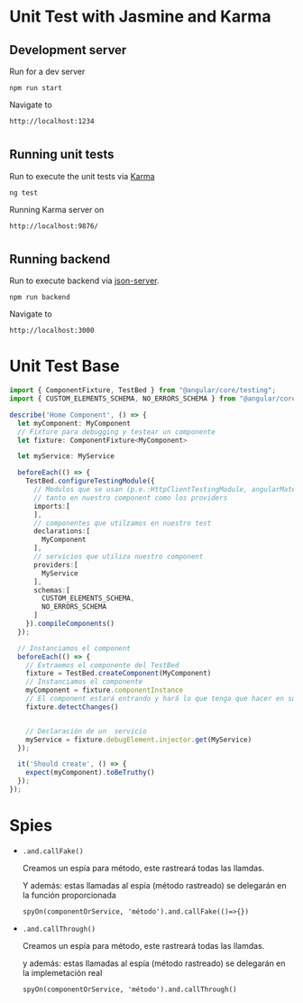 # Unit Test with Jasmine and Karma

## Development server

Run for a dev server
```
npm run start
```

Navigate to
```
http://localhost:1234
```

#

## Running unit tests

Run to execute the unit tests via [Karma](https://karma-runner.github.io)
```
ng test
```
Running Karma server on
```
http://localhost:9876/
```

#

## Running backend

Run to execute backend via [json-server](https://github.com/typicode/json-server).
```
npm run backend
```
Navigate to
```
http://localhost:3000
```

#

# Unit Test Base

```typescript
import { ComponentFixture, TestBed } from "@angular/core/testing";
import { CUSTOM_ELEMENTS_SCHEMA, NO_ERRORS_SCHEMA } from "@angular/core";

describe('Home Component', () => {
  let myComponent: MyComponent
  // Fixture para debugging y testear un componente
  let fixture: ComponentFixture<MyComponent>

  let myService: MyService

  beforeEach(() => {
    TestBed.configureTestingModule({
      // Modulos que se usan (p.e.:HttpClientTestingModule, angularMaterial)
      // tanto en nuestro component como los providers
      imports:[
      ],
      // componentes que utilzamos en nuestro test
      declarations:[
        MyComponent
      ],
      // servicios que utiliza nuestro component
      providers:[
        MyService
      ],
      schemas:[
        CUSTOM_ELEMENTS_SCHEMA,
        NO_ERRORS_SCHEMA
      ]
    }).compileComponents()
  });

  // Instanciamos el component
  beforeEach(() => {
    // Extraemos el componente del TestBed
    fixture = TestBed.createComponent(MyComponent)
    // Instanciamos el componente
    myComponent = fixture.componentInstance
    // El component estará entrando y hará lo que tenga que hacer en su método ngOnInit()
    fixture.detectChanges()


    // Declaración de un  servicio
    myService = fixture.debugElement.injector.get(MyService)
  });

  it('Should create', () => {
    expect(myComponent).toBeTruthy()
  });
});
```

#

# Spies

*   `.and.callFake()`

    Creamos un espía para método, este rastreará todas las llamdas.

    Y además: estas llamadas al espía (método rastreado) se delegarán en la función proporcionada

    ```
    spyOn(componentOrService, 'método').and.callFake(()=>{})
    ```

*   `.and.callThrough()`

    Creamos un espía para método, este rastreará todas las llamdas.

    y además: estas llamadas al espía (método rastreado) se delegarán en la implemetación real

    ```
    spyOn(componentOrService, 'método').and.callThrough()
    ```

